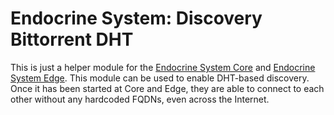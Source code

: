 # Endocrine System: Discovery Bittorrent DHT

This is just a helper module for the [Endocrine System Core](https://github.com/jue89/endocrine-system-core) and [Endocrine System Edge](https://github.com/jue89/endocrine-system-edge). This module can be used to enable DHT-based discovery. Once it has been started at Core and Edge, they are able to connect to each other without any hardcoded FQDNs, even across the Internet.
